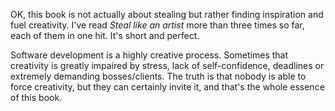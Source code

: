 OK, this book is not actually about stealing but rather finding inspiration and fuel creativity. I've read *Steal like an artist* more than three times so far, each of them in one hit. It's short and perfect.

Software development is a highly creative process. Sometimes that creativity is greatly impaired by stress, lack of self-confidence, deadlines or extremely demanding bosses/clients. The truth is that nobody is able to force creativity, but they can certainly invite it, and that's the whole essence of this book.